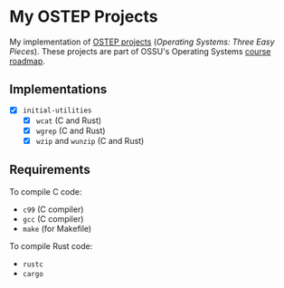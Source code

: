 # My OSTEP Projects

My implementation of [OSTEP projects](https://github.com/remzi-arpacidusseau/ostep-projects) (*Operating Systems: Three Easy Pieces*). These projects are part of OSSU's Operating Systems [course roadmap](https://github.com/ossu/computer-science/blob/master/coursepages/ostep/README.md).

## Implementations

* [X] `initial-utilities`
  * [X] `wcat` (C and Rust)
  * [X] `wgrep` (C and Rust)
  * [X] `wzip` and `wunzip` (C and Rust)

## Requirements

To compile C code:

* `c99` (C compiler)
* `gcc` (C compiler)
* `make` (for Makefile)

To compile Rust code:

* `rustc`
* `cargo`
